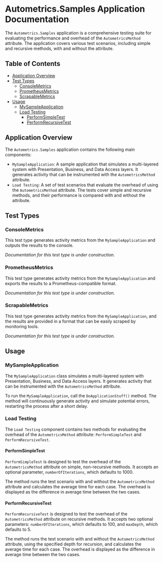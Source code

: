 # Autometrics.Samples Application Documentation

The `Autometrics.Samples` application is a comprehensive testing suite for evaluating the performance and overhead of the `AutometricsMethod` attribute. The application covers various test scenarios, including simple and recursive methods, with and without the attribute.

## Table of Contents

- [Application Overview](#application-overview)
- [Test Types](#test-types)
  - [ConsoleMetrics](#consolemetrics)
  - [PrometheusMetrics](#prometheusmetrics)
  - [ScrapableMetrics](#scrapablemetrics)
- [Usage](#usage)
  - [MySampleApplication](#mysampleapplication)
  - [Load Testing](#load-testing)
    - [PerformSimpleTest](#performsimpletest)
    - [PerformRecursiveTest](#performrecursivetest)

## Application Overview

The `Autometrics.Samples` application contains the following main components:

- `MySampleApplication`: A sample application that simulates a multi-layered system with Presentation, Business, and Data Access layers. It generates activity that can be instrumented with the `AutometricsMethod` attribute.
- `Load Testing`: A set of test scenarios that evaluate the overhead of using the `AutometricsMethod` attribute. The tests cover simple and recursive methods, and their performance is compared with and without the attribute.

## Test Types

### ConsoleMetrics

This test type generates activity metrics from the `MySampleApplication` and outputs the results to the console.

*Documentation for this test type is under construction.*

### PrometheusMetrics

This test type generates activity metrics from the `MySampleApplication` and exports the results to a Prometheus-compatible format.

*Documentation for this test type is under construction.*

### ScrapableMetrics

This test type generates activity metrics from the `MySampleApplication`, and the results are provided in a format that can be easily scraped by monitoring tools.

*Documentation for this test type is under construction.*

## Usage

### MySampleApplication

The `MySampleApplication` class simulates a multi-layered system with Presentation, Business, and Data Access layers. It generates activity that can be instrumented with the `AutometricsMethod` attribute.

To run the `MySampleApplication`, call the `DoApplicationStuff()` method. The method will continuously generate activity and simulate potential errors, restarting the process after a short delay.

### Load Testing

The `Load Testing` component contains two methods for evaluating the overhead of the `AutometricsMethod` attribute: `PerformSimpleTest` and `PerformRecursiveTest`.

#### PerformSimpleTest

`PerformSimpleTest` is designed to test the overhead of the `AutometricsMethod` attribute on simple, non-recursive methods. It accepts an optional parameter, `numberOfIterations`, which defaults to 1000.

The method runs the test scenario with and without the `AutometricsMethod` attribute and calculates the average time for each case. The overhead is displayed as the difference in average time between the two cases.

#### PerformRecursiveTest

`PerformRecursiveTest` is designed to test the overhead of the `AutometricsMethod` attribute on recursive methods. It accepts two optional parameters: `numberOfIterations`, which defaults to 100, and `maxDepth`, which defaults to 5.

The method runs the test scenario with and without the `AutometricsMethod` attribute, using the specified depth for recursion, and calculates the average time for each case. The overhead is displayed as the difference in average time between the two cases.
